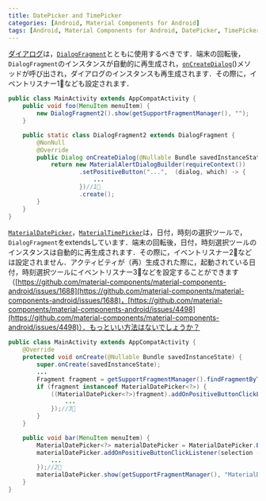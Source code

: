 ```yaml
---
title: DatePicker and TimePicker
categories: [Android, Material Components for Android]
tags: [Android, Material Components for Android, DatePicker, TimePicker]
---
```

[ダイアログ](https://developer.android.com/develop/ui/views/components/dialogs?hl=ja)は，[`DialogFragment`](https://developer.android.com/reference/androidx/fragment/app/DialogFragment)とともに使用するべきです．端末の回転後，`DialogFragment`のインスタンスが自動的に再生成され，[`onCreateDialog`](https://developer.android.com/reference/androidx/fragment/app/DialogFragment#onCreateDialog(android.os.Bundle))()メソッドが呼び出され，ダイアログのインスタンスも再生成されます．その際に，イベントリスナー1⃣なども設定されます．
```java
public class MainActivity extends AppCompatActivity {
    public void foo(MenuItem menuItem) {
        new DialogFragment2().show(getSupportFragmentManager(), "");
    }

    public static class DialogFragment2 extends DialogFragment {
        @NonNull
        @Override
        public Dialog onCreateDialog(@Nullable Bundle savedInstanceState) {
            return new MaterialAlertDialogBuilder(requireContext())
                    .setPositiveButton("...",  (dialog, which) -> {
                        ...
                    })//1⃣
                    .create();
        }
    }
}
```
[`MaterialDatePicker`](https://developer.android.com/reference/com/google/android/material/datepicker/MaterialDatePicker)，[`MaterialTimePicker`](https://developer.android.com/reference/com/google/android/material/timepicker/MaterialTimePicker)は，日付，時刻の選択ツールで，`DialogFragment`をextendsしています．端末の回転後，日付，時刻選択ツールのインスタンスは自動的に再生成されます．その際に，イベントリスナー2⃣などは設定されません．アクティビティが（再）生成された際に，起動されている日付，時刻選択ツールにイベントリスナー3⃣などを設定することができます（[https://github.com/material-components/material-components-android/issues/1688](https://github.com/material-components/material-components-android/issues/1688)，[https://github.com/material-components/material-components-android/issues/4498](https://github.com/material-components/material-components-android/issues/4498)）．もっといい方法はないでしょうか？
```java
public class MainActivity extends AppCompatActivity {
    @Override
    protected void onCreate(@Nullable Bundle savedInstanceState) {
        super.onCreate(savedInstanceState);
        ...
        Fragment fragment = getSupportFragmentManager().findFragmentByTag("MaterialDatePicker");
        if (fragment instanceof MaterialDatePicker<?>) {
            ((MaterialDatePicker<?>)fragment).addOnPositiveButtonClickListener(selection -> {
                ...
            });//3⃣
        }
    }

    public void bar(MenuItem menuItem) {
        MaterialDatePicker<?> materialDatePicker = MaterialDatePicker.Builder.datePicker().build();
        materialDatePicker.addOnPositiveButtonClickListener(selection -> {
            ...
        });//2⃣
        materialDatePicker.show(getSupportFragmentManager(), "MaterialDatePicker");
    }
}
```